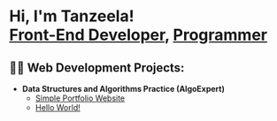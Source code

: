 <h1>Hi, I'm Tanzeela! <br/><a href="https://github.com/Tanzeela-Komal">Front-End Developer</a>, <a href="https://github.com/Tanzeela-Komal/">Programmer</a> </h1>

<h2>👨‍💻 Web Development Projects:</h2>

- <b>Data Structures and Algorithms Practice (AlgoExpert)</b>
  - [Simple Portfolio Website](https://github.com/Tanzeela-Komal/website)
  - [Hello World!](https://github.com/Tanzeela-Komal)






<!--
**joshmadakor1/joshmadakor1** is a ✨ _special_ ✨ repository because its `README.md` (this file) appears on your GitHub profile.

Here are some ideas to get you started:

- 🔭 I’m currently working on ...
- 🌱 I’m currently learning ...
- 👯 I’m looking to collaborate on ...
- 🤔 I’m looking for help with ...
- 💬 Ask me about ...
- 📫 How to reach me: ...
- 😄 Pronouns: ...
- ⚡ Fun fact: ...
